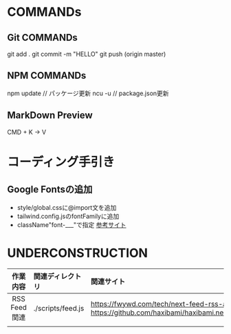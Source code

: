 # COMMANDs
## Git COMMANDs
git add .
git commit -m "HELLO"
git push (origin master)
## NPM COMMANDs
npm update  // パッケージ更新
ncu -u  // package.json更新
## MarkDown Preview
CMD + K → V 
# コーディング手引き
## Google Fontsの追加
- style/global.cssに@import文を追加
- tailwind.config.jsのfontFamilyに追加
- className"font-___"で指定
[参考サイト](https://qiita.com/dtakkiy/items/dd161e2646695b387277)
# UNDERCONSTRUCTION
|作業内容|関連ディレクトリ|関連サイト|
|:-:|:--|:--|
|RSS Feed関連|./scripts/feed.js|https://fwywd.com/tech/next-feed-rss-atom<br>https://github.com/haxibami/haxibami.net/blob/main/haxibami.net/hooks/scripts/feed.mjs|
|||
